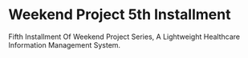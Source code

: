 # Weekend Project 5th Installment
Fifth Installment Of Weekend Project Series,
A Lightweight Healthcare Information Management System.
